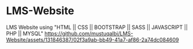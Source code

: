 # LMS-Website
LMS Website using "HTML || CSS || BOOTSTRAP || SASS || JAVASCRIPT || PHP || MYSQL"
https://github.com/mustuqalbi/LMS-Website/assets/131846387/02f3a9ab-bb49-41a7-af86-2a74dc084609
